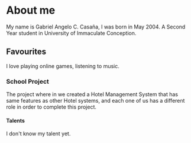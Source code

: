 <!DOCTYPE html>
<html lang="en">
<head>
    <meta charset="UTF-8">
    <meta name="viewport" content="width=device=width, initial=scale=1.0">
    <title>Document</title>
</head>
<h1> About me </h1>  
<body>
    My name is Gabriel Angelo C. Casaña, I was born in May 2004. A Second Year student in University of Immaculate Conception.
<h2> Favourites </h2>
<body>
    I love playing online games, listening to music.
<h3> School Project </h3>
<body>
    The project where in we created a Hotel Management System that has same features as other Hotel systems, and each one of us has a different role in order to complete this project.
<h4> Talents </h4> 
<body>
    I don't know my talent yet. 
</body>
</body>
</body>
</body>
</html>
